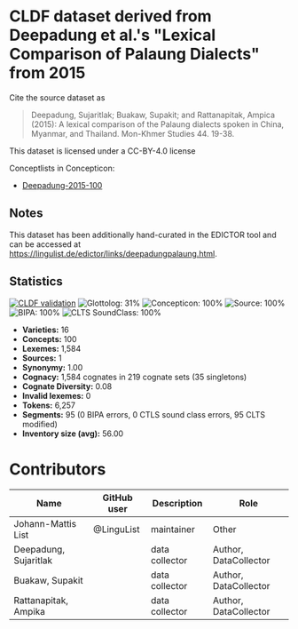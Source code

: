 # CLDF dataset derived from Deepadung et al.'s "Lexical Comparison of Palaung Dialects" from 2015

Cite the source dataset as

> Deepadung, Sujaritlak; Buakaw, Supakit; and Rattanapitak, Ampica (2015): A lexical comparison of the Palaung dialects spoken in China, Myanmar, and Thailand. Mon-Khmer Studies 44. 19-38.

This dataset is licensed under a CC-BY-4.0 license


Conceptlists in Concepticon:
- [Deepadung-2015-100](https://concepticon.clld.org/contributions/Deepadung-2015-100)
## Notes

This dataset has been additionally hand-curated in the EDICTOR tool and can be accessed at https://lingulist.de/edictor/links/deepadungpalaung.html. 



## Statistics


[![CLDF validation](https://github.com/lexibank/deepadungpalaung/workflows/CLDF-validation/badge.svg)](https://github.com/lexibank/deepadungpalaung/actions?query=workflow%3ACLDF-validation)
![Glottolog: 31%](https://img.shields.io/badge/Glottolog-31%25-red.svg "Glottolog: 31%")
![Concepticon: 100%](https://img.shields.io/badge/Concepticon-100%25-brightgreen.svg "Concepticon: 100%")
![Source: 100%](https://img.shields.io/badge/Source-100%25-brightgreen.svg "Source: 100%")
![BIPA: 100%](https://img.shields.io/badge/BIPA-100%25-brightgreen.svg "BIPA: 100%")
![CLTS SoundClass: 100%](https://img.shields.io/badge/CLTS%20SoundClass-100%25-brightgreen.svg "CLTS SoundClass: 100%")

- **Varieties:** 16
- **Concepts:** 100
- **Lexemes:** 1,584
- **Sources:** 1
- **Synonymy:** 1.00
- **Cognacy:** 1,584 cognates in 219 cognate sets (35 singletons)
- **Cognate Diversity:** 0.08
- **Invalid lexemes:** 0
- **Tokens:** 6,257
- **Segments:** 95 (0 BIPA errors, 0 CTLS sound class errors, 95 CLTS modified)
- **Inventory size (avg):** 56.00

# Contributors

Name | GitHub user | Description | Role
--- | --- | --- | ---
Johann-Mattis List | @LinguList | maintainer | Other
Deepadung, Sujaritlak | | data collector | Author, DataCollector
Buakaw, Supakit | | data collector | Author, DataCollector
Rattanapitak, Ampika | | data collector | Author, DataCollector



